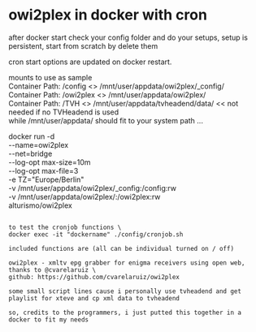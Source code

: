 # owi2plex in docker with cron

after docker start check your config folder and do your setups, setup is persistent, start from scratch by delete them

cron start options are updated on docker restart.

mounts to use as sample \
Container Path: /config <> /mnt/user/appdata/owi2plex/_config/ \
Container Path: /owi2plex <> /mnt/user/appdata/owi2plex/ \
Container Path: /TVH <> /mnt/user/appdata/tvheadend/data/ << not needed if no TVHeadend is used \
while /mnt/user/appdata/ should fit to your system path ...

docker run -d \
  --name=owi2plex \
  --net=bridge \
  --log-opt max-size=10m \
  --log-opt max-file=3 \
  -e TZ="Europe/Berlin" \
  -v /mnt/user/appdata/owi2plex/_config:/config:rw \
  -v /mnt/user/appdata/owi2plex/:/owi2plex:rw \
  alturismo/owi2plex
```

to test the cronjob functions \
docker exec -it "dockername" ./config/cronjob.sh

included functions are (all can be individual turned on / off)

owi2plex - xmltv epg grabber for enigma receivers using open web, thanks to @cvarelaruiz \
github: https://github.com/cvarelaruiz/owi2plex

some small script lines cause i personally use tvheadend and get playlist for xteve and cp xml data to tvheadend

so, credits to the programmers, i just putted this together in a docker to fit my needs
